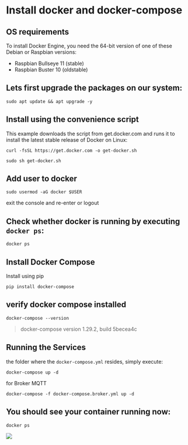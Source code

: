 # Install docker and docker-compose

## OS requirements

To install Docker Engine, you need the 64-bit version of one of these Debian or Raspbian versions:

* Raspbian Bullseye 11 (stable)
* Raspbian Buster 10 (oldstable)

## Lets first upgrade the packages on our system:

```
sudo apt update && apt upgrade -y
```

## Install using the convenience script

This example downloads the script from get.docker.com and runs it to install the latest stable release of Docker on Linux:

```
curl -fsSL https://get.docker.com -o get-docker.sh

sudo sh get-docker.sh
```
## Add user to docker
```
sudo usermod -aG docker $USER
```
exit the console and re-enter or logout

## Check whether docker is running by executing `docker ps`:

```
docker ps
```

## Install Docker Compose

Install using pip

```
pip install docker-compose
```

## verify docker compose installed

```
docker-compose --version
```
> docker-compose version 1.29.2, build 5becea4c


## Running the Services

the folder where the `docker-compose.yml` resides, simply execute:

```
docker-compose up -d
```
for Broker MQTT
```
docker-compose -f docker-compose.broker.yml up -d
```
## You should see your container running now:

```
docker ps
```
![](./container-id.png)
